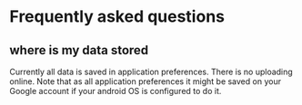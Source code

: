 # Frequently asked questions

## where is my data stored
Currently all data is saved in application preferences. There is no uploading online.
Note that as all application preferences it might be saved on your Google account if your android OS is configured to do it.
